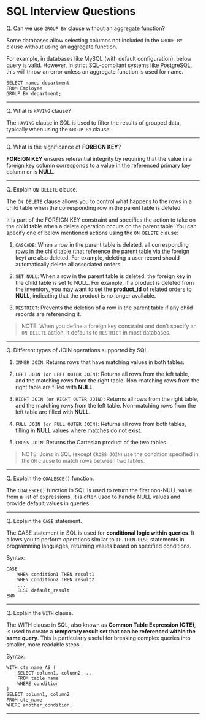 # SQL Interview Questions

Q. Can we use `GROUP BY` clause without an aggregate function?

Some databases allow selecting columns not included in the `GROUP BY` clause without using an aggregate function. 

For example, in databases like MySQL (with default configuration), below query is valid. However, in strict SQL-compliant systems like PostgreSQL, this will throw an error unless an aggregate function is used for name.

```
SELECT name, department
FROM Employee
GROUP BY department;
```

---

Q. What is `HAVING` clause?

The `HAVING` clause in SQL is used to filter the results of grouped data, typically when using the `GROUP BY` clause. 

---

Q. What is the significance of **FOREIGN KEY**?

**FOREIGN KEY** ensures referential integrity by requiring that the value in a foreign key column corresponds to a value in the referenced primary key column or is **NULL**.

---

Q. Explain `ON DELETE` clause. 

The `ON DELETE` clause allows you to control what happens to the rows in a child table when the corresponding row in the parent table is deleted.

It is part of the FOREIGN KEY constraint and specifies the action to take on the child table when a delete operation occurs on the parent table. You can specify one of below mentioned actions using the `ON DELETE` clause:

1. `CASCADE`: When a row in the parent table is deleted, all corresponding rows in the child table (that reference the parent table via the foreign key) are also deleted. For example, deleting a user record should automatically delete all associated orders.

2. `SET NULL`: When a row in the parent table is deleted, the foreign key in the child table is set to NULL. For example, if a product is deleted from the inventory, you may want to set the **product_id** of related orders to **NULL**, indicating that the product is no longer available.

3. `RESTRICT`: Prevents the deletion of a row in the parent table if any child records are referencing it. 

> NOTE: When you define a foreign key constraint and don’t specify an `ON DELETE` action, it defaults to `RESTRICT` in most databases.

--- 

Q. Different types of JOIN operations supported by SQL.

1. `INNER JOIN`: Returns rows that have matching values in both tables.

2. `LEFT JOIN (or LEFT OUTER JOIN)`: Returns all rows from the left table, and the matching rows from the right table. Non-matching rows from the right table are filled with **NULL**.

3. `RIGHT JOIN (or RIGHT OUTER JOIN)`: Returns all rows from the right table, and the matching rows from the left table. Non-matching rows from the left table are filled with **NULL**.

4. `FULL JOIN (or FULL OUTER JOIN)`: Returns all rows from both tables, filling in **NULL** values where matches do not exist.

5. `CROSS JOIN`: Returns the Cartesian product of the two tables. 

> NOTE: Joins in SQL (except `CROSS JOIN`) use the condition specified in the `ON` clause to match rows between two tables.

---

Q. Explain the `COALESCE()` function.

The `COALESCE()` function in SQL is used to return the first non-NULL value from a list of expressions. It is often used to handle NULL values and provide default values in queries.

---

Q. Explain the `CASE` statement.

The CASE statement in SQL is used for **conditional logic within queries**. It allows you to perform operations similar to `IF-THEN-ELSE` statements in programming languages, returning values based on specified conditions.

Syntax:
```
CASE
    WHEN condition1 THEN result1
    WHEN condition2 THEN result2
    ...
    ELSE default_result
END
```

---

Q. Explain the `WITH` clause. 

The WITH clause in SQL, also known as **Common Table Expression (CTE)**, is used to create a **temporary result set that can be referenced within the same query**. This is particularly useful for breaking complex queries into smaller, more readable steps.

Syntax:
```
WITH cte_name AS (
    SELECT column1, column2, ...
    FROM table_name
    WHERE condition
)
SELECT column1, column2
FROM cte_name
WHERE another_condition;
```

---




